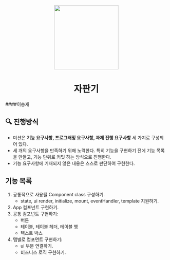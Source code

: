 <p align="middle" >
  <img width="200px;" src="https://github.com/woowacourse/javascript-vendingmachine-precourse/blob/main/images/beverage_icon.png?raw=true"/>
</p>
<h1 align="middle">자판기</h1>


####이승재 

## 🔍 진행방식

- 미션은 **기능 요구사항, 프로그래밍 요구사항, 과제 진행 요구사항** 세 가지로 구성되어 있다.
- 세 개의 요구사항을 만족하기 위해 노력한다. 특히 기능을 구현하기 전에 기능 목록을 만들고, 기능 단위로 커밋 하는 방식으로 진행한다.
- 기능 요구사항에 기재되지 않은 내용은 스스로 판단하여 구현한다.


## 기능 목록

1. 공통적으로 사용될 Component class 구성하기.
	* state, ui render, initialize, mount, eventHandler, template 지원하기. 
2. App 컴포넌트 구현하기.
3. 공통 컴포넌트 구현하기:
	* 버튼
	* 테이블, 테이블 헤더, 테이블 행
	* 텍스트 박스
4. 탭별로 컴포먼트 구현하기:
	* ui 부분 연결하기.
	* 비즈니스 로직 구현하기.

